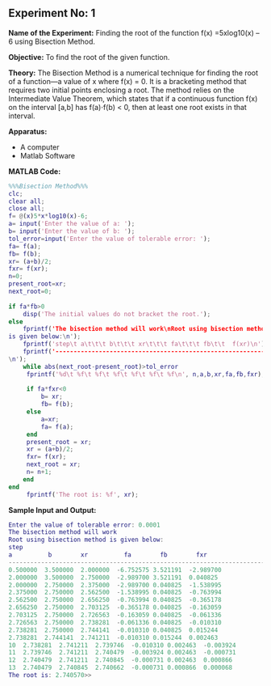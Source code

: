## Experiment No: 1

**Name of the Experiment:** Finding the root of the function f(x) =5xlog10(x) – 6 using Bisection Method. 

**Objective:** To find the root of the given function.

**Theory:** The Bisection Method is a numerical technique for finding the root of a function—a value of x where f(x) = 0. It is a bracketing method that requires two initial points enclosing a root. The method relies on the Intermediate Value Theorem, which states that if a continuous function f(x) on the interval [a,b] has f(a)⋅f(b) < 0, then at least one root exists in that interval.

**Apparatus:** 

- A computer
- Matlab Software

**MATLAB Code:** 

```matlab
%%%Bisection Method%%% 
clc; 
clear all; 
close all; 
f= @(x)5*x*log10(x)-6; 
a= input('Enter the value of a: '); 
b= input('Enter the value of b: '); 
tol_error=input('Enter the value of tolerable error: '); 
fa= f(a); 
fb= f(b); 
xr= (a+b)/2; 
fxr= f(xr); 
n=0; 
present_root=xr; 
next_root=0; 
  
if fa*fb>0 
    disp('The initial values do not bracket the root.'); 
else 
    fprintf('The bisection method will work\nRoot using bisection method 
is given below:\n'); 
    fprintf('step\t a\t\t\t b\t\t\t xr\t\t\t fa\t\t\t fb\t\t  f(xr)\n'); 
    fprintf('--------------------------------------------------------------------------
\n'); 
    while abs(next_root-present_root)>tol_error 
     fprintf('%d\t %f\t %f\t %f\t %f\t %f\t %f\n', n,a,b,xr,fa,fb,fxr);  
      
     if fa*fxr<0 
         b= xr; 
         fb= f(b); 
     else 
         a=xr; 
         fa= f(a); 
     end 
     present_root = xr; 
     xr = (a+b)/2; 
     fxr= f(xr); 
     next_root = xr; 
     n= n+1; 
    end 
end 
     fprintf('The root is: %f', xr); 
```

**Sample Input and Output:** 
```matlab
Enter the value of tolerable error: 0.0001 
The bisection method will work 
Root using bisection method is given below: 
step         
a          b        xr          fa        fb        fxr
---------------------------------------------------------------------------------------  
0.500000  3.500000  2.000000  -6.752575 3.521191  -2.989700 
2.000000  3.500000  2.750000  -2.989700 3.521191  0.040825 
2.000000  2.750000  2.375000  -2.989700 0.040825  -1.538995 
2.375000  2.750000  2.562500  -1.538995 0.040825  -0.763994 
2.562500  2.750000  2.656250  -0.763994 0.040825  -0.365178 
2.656250  2.750000  2.703125  -0.365178 0.040825  -0.163059 
2.703125  2.750000  2.726563  -0.163059 0.040825  -0.061336 
2.726563  2.750000  2.738281  -0.061336 0.040825  -0.010310 
2.738281  2.750000  2.744141  -0.010310 0.040825  0.015244 
2.738281  2.744141  2.741211  -0.010310 0.015244  0.002463 
10  2.738281  2.741211  2.739746  -0.010310 0.002463  -0.003924 
11  2.739746  2.741211  2.740479  -0.003924 0.002463  -0.000731 
12  2.740479  2.741211  2.740845  -0.000731 0.002463  0.000866 
13  2.740479  2.740845  2.740662  -0.000731 0.000866  0.000068 
The root is: 2.740570>>
```
